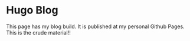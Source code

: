 # Hugo Blog

This page has my blog build. It is published at my personal Github Pages. This is the crude material!!
